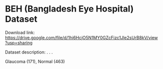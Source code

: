 # BEH (Bangladesh Eye Hospital) Dataset

Download link: https://drive.google.com/file/d/1hi6HcjO5N1MY0GZcFizc1Jle2sUrB8kV/view?usp=sharing

Dataset description:
. . .

Glaucoma (171), Normal (463)
